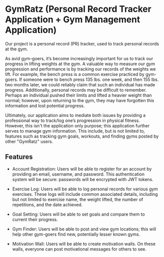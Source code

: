 # GymRatz (Personal Record Tracker Application + Gym Management Application)

Our project is a personal record (PR) tracker, used to track personal records at the gym. 

As avid gym-goers, it’s become increasingly important for us to track our progress in lifting weights at the gym. A valuable way to measure our gym progression and performance is by tracking our records of the weights we lift. For example, the bench press is a common exercise practiced by gym-goers. If someone were to bench press 135 lbs. one week, and then 155 lbs. two months later, we could reliably claim that such an individual has made progress. Additionally, personal records may be difficult to remember. Perhaps an individual pushed their limits and lifted a heavier weight than normal; however, upon returning to the gym, they may have forgotten this information and lost potential progress. 

Ultimately, our application aims to mediate both issues by providing a professional way to track/log one’s progression in physical fitness. However, this isn't the application only purpose; this application further serves to manage gym information. This include, but is not limited to, features such as tracking gym goals, workouts, and finding gyms posted by other "GymRatz" users.

## Features

* Account Registration: Users will be able to register for an account by providing an email, username, and password. This authentication system will be secure: passwords will be encrypted with JWT tokens.

* Exercise Log: Users will be able to log personal records for various gym exercises. These logs will include common associated details, including but not limited to exercise name, the weight lifted, the number of repetitions, and the date achieved. 

* Goal Setting: Users will be able to set goals and compare them to current their progress.

* Gym Finder: Users will be able to post and view gym locations; this will help other gym-goers find new, potentially lesser known gyms.

* Motivation Wall: Users will be able to create motivation walls. On these walls, everyone can post motivational messages for others to see.